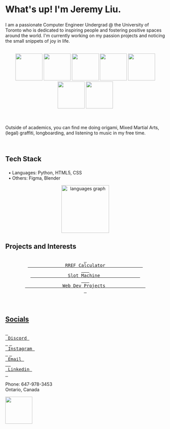 <h1 style="font-size=1rem" align="left">What's up! I'm Jeremy Liu.</h1>

###
<p align="left">I am a passionate Computer Engineer Undergrad @ the University of Toronto who is dedicated to inspiring people and fostering positive spaces around the world. I'm currently working on my passion projects and noticing the small snippets of joy in life.</p>

<br>

<div align=center>
  <img height="85" src="https://media0.giphy.com/media/v1.Y2lkPTc5MGI3NjExdjE5dW43dmpnd3JjZWI1bTZqNzJuMnV5bHdvb3ljaGFtOGt1NnFoYiZlcD12MV9pbnRlcm5hbF9naWZfYnlfaWQmY3Q9Zw/3o6gDYNNm8a2hfzTNe/giphy.gif" />
  <img height="85" src="https://media.giphy.com/media/v1.Y2lkPTc5MGI3NjExNzBndHhrNDE3MWdzNnpra2dqYTNmbWhtbDQ0eWJoc3pwZW9ibXk1MCZlcD12MV9naWZzX3NlYXJjaCZjdD1n/Vnx2q8TqSgANO/giphy.gif" />
  <img height="85" src="https://media.giphy.com/media/v1.Y2lkPWVjZjA1ZTQ3bW5ibmltc3VyZ3U3Z3RicXI0aXRtZGN5ODJnZDdwcGw2bDd2ZGgxMiZlcD12MV9naWZzX3NlYXJjaCZjdD1n/5q0vuzuV8G1F5KkQR9/giphy.gif" />
  <img height="85" src="https://media4.giphy.com/media/v1.Y2lkPTc5MGI3NjExZ3F4eWpmZ3I0ZW82Nm0ydW9oc2t0N3J1Z201NTYwZ2JqankzZWRxcCZlcD12MV9pbnRlcm5hbF9naWZfYnlfaWQmY3Q9Zw/3o85xnzKRosimrkVCo/giphy.gif" />
  <img height="85" src="https://media.giphy.com/media/v1.Y2lkPWVjZjA1ZTQ3cW04OHh3ZDVwY2hoMHN0bmtoYXNsOTVrejZnN25yd29zZDkycGZyNiZlcD12MV9naWZzX3NlYXJjaCZjdD1n/Je7iCSTY30Q6MILJnq/giphy.gif" />
  <img height="85" src="https://media.giphy.com/media/v1.Y2lkPTc5MGI3NjExdDI0Z2xlaGJxem5jMXl4Nzl4dmN4aXU0b241OGZsbmlzYzM0cW9xMSZlcD12MV9naWZzX3NlYXJjaCZjdD1n/LiYRu84SSpX8yLBx4b/giphy.gif" />
  <img height="85" src="https://media2.giphy.com/media/v1.Y2lkPTc5MGI3NjExd2lnemxsc2Y2ZDZvZjV2bnAyc2l2MjE0ZXp4Z3Y1dXJoc3RieDlsdiZlcD12MV9pbnRlcm5hbF9naWZfYnlfaWQmY3Q9Zw/eEPOKUG3lg1gTiQmLl/giphy.gif" />
  
</div>

<br>
<br>

<p align="left">Outside of academics, you can find me doing origami, Mixed Martial Arts, (legal) graffiti, longboarding, and listening to music in my free time.</p>

<br>

###

<h3 align="left"></h3>

###

<h2 align="left">Tech Stack</h2>

###

<p align="left" style="margin-left: 10px;">• Languages: Python, HTML5, CSS<br>• Others: Figma, Blender</p>

<div align="center">
  <img src="https://github-readme-stats.vercel.app/api/top-langs?username=Jeremyliu-621&locale=en&hide_title=false&layout=compact&card_width=320&langs_count=5&theme=nord&hide_border=false" height="150" alt="languages graph"  />
</div>

###

<h2 align="left">Projects and Interests</h2>

###

<p align="center">
  <a href="https://github.com/Jeremyliu-621/RREF-calculator">
    <kbd> <br>                                                                                                                                                                                                                                                                                                                                                                                                                                                                                                                                                                                                                                                                                                                                                                                                                                                                                                                                                                                                                                                                                                                                                                                                                                                                                                                                                                                                                                                                                        RREF Calculator                                                                                                                                                                                                                                                                                                                                                                                                                                                                                                                                                                                                                                                                                                                                                                                                                                                                                                                                                                                                                                                                                                                                                                                                                                                                                                                                                                                                                                                                                        
      <br> 
    </kbd>
  </a>
  <a href="https://github.com/Jeremyliu-621/Slot-Machine">
    <kbd> <br>                                                                                                                                                                                                                                                                                                                                                                                                                                                                                                                                                                                                                                                                                                                                                                                                                                                                                                                                                                                                                                                                                                                                                                                                                                                                                                                                                                                                                                                                                        Slot Machine                                                                                                                                                                                                                                                                                                                                                                                                                                                                                                                                                                                                                                                                                                                                                                                                                                                                                                                                                                                                                                                                                                                                                                                                                                                                                                                                                                                                                                                                                        
      <br> 
    </kbd>
  </a>
  <a href="https://github.com/Jeremyliu-621/Web-Dev-Projects">
    <kbd> <br>                                                                                                                                                                                                                                                                                                                                                                                                                                                                                                                                                                                                                                                                                                                                                                                                                                                                                                                                                                                                                                                                                                                                                                                                                                                                                                                                                                                                                                                                                        Web Dev Projects                                                                                                                                                                                                                                                                                                                                                                                                                                                                                                                                                                                                                                                                                                                                                                                                                                                                                                                                                                                                                                                                                                                                                                                                                                                                                                                                                                                                                                                                                        
      <br> 
    </kbd>
</p>

###

<br clear="both">

###

###

<h2 align="left">Socials</h2>

###

[<kbd> <br> Discord <br> </kbd>](https://discordapp.com/users/613742496924565514) [<kbd> <br> Instagram <br> </kbd>](https://www.instagram.com/jeremyliu.621/) [<kbd> <br> Email <br> </kbd>](jeremyliu621@gmail.com)[<kbd> <br> Linkedin <br> </kbd>](https://www.linkedin.com/in/jeremy-liu-3b1238339)

<p align="left">Phone: 647-978-3453<br>Ontario, Canada</p>

  <img height="85" src="https://media4.giphy.com/media/v1.Y2lkPTc5MGI3NjExcnZwY25waXZ0bWliY3luenphanFvZGt6NXN6aWlmajZucWpnazNrbiZlcD12MV9pbnRlcm5hbF9naWZfYnlfaWQmY3Q9Zw/7vDoUoDZHoUQxMPkd7/giphy.gif" />


